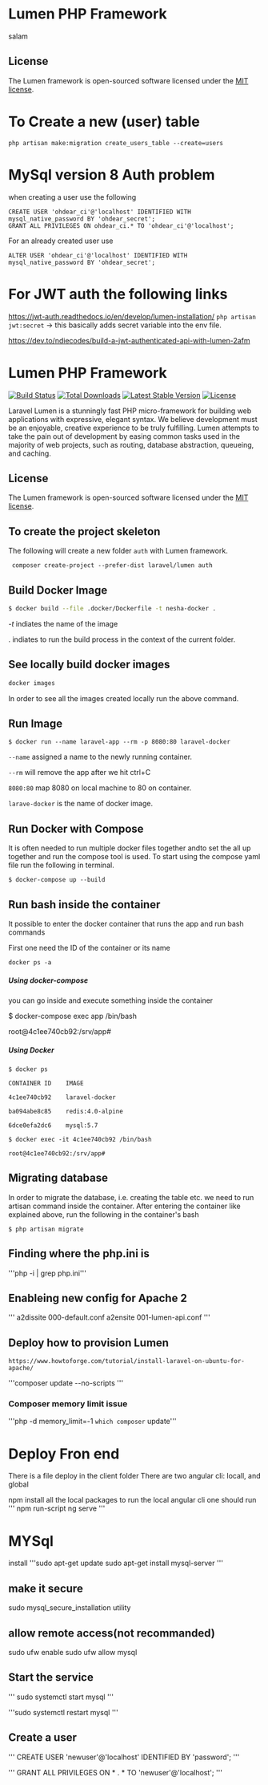 # Lumen PHP Framework
salam
## License

The Lumen framework is open-sourced software licensed under the [MIT license](https://opensource.org/licenses/MIT).

# To Create a new (user) table
```php artisan make:migration create_users_table --create=users```

# MySql version 8 Auth problem
when creating a user use the following
```
CREATE USER 'ohdear_ci'@'localhost' IDENTIFIED WITH mysql_native_password BY 'ohdear_secret';
GRANT ALL PRIVILEGES ON ohdear_ci.* TO 'ohdear_ci'@'localhost';
```
For an already created user use
```
ALTER USER 'ohdear_ci'@'localhost' IDENTIFIED WITH mysql_native_password BY 'ohdear_secret';
```

# For JWT auth the following links
https://jwt-auth.readthedocs.io/en/develop/lumen-installation/
```php artisan jwt:secret``` -> this basically adds secret variable into the env file.

https://dev.to/ndiecodes/build-a-jwt-authenticated-api-with-lumen-2afm


# Lumen PHP Framework

[![Build Status](https://travis-ci.org/laravel/lumen-framework.svg)](https://travis-ci.org/laravel/lumen-framework)
[![Total Downloads](https://poser.pugx.org/laravel/lumen-framework/d/total.svg)](https://packagist.org/packages/laravel/lumen-framework)
[![Latest Stable Version](https://poser.pugx.org/laravel/lumen-framework/v/stable.svg)](https://packagist.org/packages/laravel/lumen-framework)
[![License](https://poser.pugx.org/laravel/lumen-framework/license.svg)](https://packagist.org/packages/laravel/lumen-framework)

Laravel Lumen is a stunningly fast PHP micro-framework for building web applications with expressive, elegant syntax. We believe development must be an enjoyable, creative experience to be truly fulfilling. Lumen attempts to take the pain out of development by easing common tasks used in the majority of web projects, such as routing, database abstraction, queueing, and caching.

## License

The Lumen framework is open-sourced software licensed under the [MIT license](https://opensource.org/licenses/MIT).



## To create the project skeleton

The following will create a new folder `auth` with Lumen framework.

` composer create-project --prefer-dist laravel/lumen auth` 

## Build Docker Image

```bash
$ docker build --file .docker/Dockerfile -t nesha-docker .
```

*-t* indiates the name of the image

. indiates to run the build process in the context of the current folder.

## See locally build docker images

```bash
docker images
```

In order to see all the images created locally run the above command.

## Run Image

`$ docker run --name laravel-app --rm -p 8080:80 laravel-docker `

`--name` assigned a name to the newly running container.

`--rm` will remove the app after we hit ctrl+C

`8080:80` map 8080 on local machine to 80 on container.

`larave-docker` is the name of docker image.

## Run Docker with Compose

It is often needed to run multiple docker files together andto set the all up together and run the compose tool is used. To start using the compose yaml file run the following in terminal.

```
$ docker-compose up --build
```

## Run bash inside the container

It possible to enter the docker container that runs the app and run bash commands

First one need the ID of the container or its name

```
docker ps -a
```



#####  Using docker-compose

you can go inside and execute something inside the container

$ docker-compose exec app /bin/bash

root@4c1ee740cb92:/srv/app#

##### Using Docker

`$ docker ps`

`CONTAINER ID    IMAGE`

`4c1ee740cb92    laravel-docker`

`ba094abe8c85    redis:4.0-alpine`

`6dce0efa2dc6    mysql:5.7`

`$ docker exec -it 4c1ee740cb92 /bin/bash`

`root@4c1ee740cb92:/srv/app#`

## Migrating database

In order to migrate the database, i.e. creating the table etc. we need to run artisan command inside the container. After entering the container like explained above, run the following in the container's bash

`$ php artisan migrate`


## Finding where the php.ini is
'''php -i | grep php.ini'''

## Enableing new config for Apache 2
'''
a2dissite 000-default.conf
a2ensite 001-lumen-api.conf
'''

## Deploy how to provision Lumen
```https://www.howtoforge.com/tutorial/install-laravel-on-ubuntu-for-apache/```

'''composer update --no-scripts '''

### Composer memory limit issue
'''php -d memory_limit=-1 `which composer` update'''

# Deploy Fron end
There is a file deploy in the client folder
There are two angular cli: locall, and global

npm install all the local packages
to run the local angular cli one should run
''' npm run-script ng serve '''


# MYSql
install
'''sudo apt-get update
sudo apt-get install mysql-server
'''


## make it secure
sudo mysql_secure_installation utility

## allow remote access(not recommanded)
sudo ufw enable
sudo ufw allow mysql


## Start the service
'''
sudo systemctl start mysql
'''

'''sudo systemctl restart mysql
'''

## Create a user
'''
CREATE USER 'newuser'@'localhost' IDENTIFIED BY 'password';
'''

'''
GRANT ALL PRIVILEGES ON * . * TO 'newuser'@'localhost';
'''
